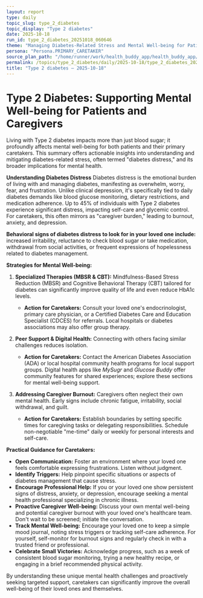 ```yaml
---
layout: report
type: daily
topic_slug: type_2_diabetes
topic_display: "Type 2 diabetes"
date: 2025-10-18
run_id: type_2_diabetes_20251018_060646
theme: "Managing Diabetes-Related Stress and Mental Well-being for Patients and Caregivers"
persona: "Persona.PRIMARY_CARETAKER"
source_plan_path: "/home/runner/work/health_buddy_app/health_buddy_app/.results/type_2_diabetes/weekly_plan/2025-10-13/plan.json"
permalink: /topics/type_2_diabetes/daily/2025-10-18/type_2_diabetes_20251018_060646/
title: "Type 2 diabetes — 2025-10-18"
---
```


# Type 2 Diabetes: Supporting Mental Well-being for Patients and Caregivers

Living with Type 2 diabetes impacts more than just blood sugar; it profoundly affects mental well-being for both patients and their primary caretakers. This summary offers actionable insights into understanding and mitigating diabetes-related stress, often termed "diabetes distress," and its broader implications for mental health.

**Understanding Diabetes Distress**
Diabetes distress is the emotional burden of living with and managing diabetes, manifesting as overwhelm, worry, fear, and frustration. Unlike clinical depression, it's specifically tied to daily diabetes demands like blood glucose monitoring, dietary restrictions, and medication adherence. Up to 45% of individuals with Type 2 diabetes experience significant distress, impacting self-care and glycemic control. For caretakers, this often mirrors as "caregiver burden," leading to burnout, anxiety, and depression.

**Behavioral signs of diabetes distress to look for in your loved one include:** increased irritability, reluctance to check blood sugar or take medication, withdrawal from social activities, or frequent expressions of hopelessness related to diabetes management.

**Strategies for Mental Well-being:**

1.  **Specialized Therapies (MBSR & CBT):** Mindfulness-Based Stress Reduction (MBSR) and Cognitive Behavioral Therapy (CBT) tailored for diabetes can significantly improve quality of life and even reduce HbA1c levels.
    *   **Action for Caretakers:** Consult your loved one's endocrinologist, primary care physician, or a Certified Diabetes Care and Education Specialist (CDCES) for referrals. Local hospitals or diabetes associations may also offer group therapy.

2.  **Peer Support & Digital Health:** Connecting with others facing similar challenges reduces isolation.
    *   **Action for Caretakers:** Contact the American Diabetes Association (ADA) or local hospital community health programs for local support groups. Digital health apps like *MySugr* and *Glucose Buddy* offer community features for shared experiences; explore these sections for mental well-being support.

3.  **Addressing Caregiver Burnout:** Caregivers often neglect their own mental health. Early signs include chronic fatigue, irritability, social withdrawal, and guilt.
    *   **Action for Caretakers:** Establish boundaries by setting specific times for caregiving tasks or delegating responsibilities. Schedule non-negotiable "me-time" daily or weekly for personal interests and self-care.

**Practical Guidance for Caretakers:**

*   **Open Communication:** Foster an environment where your loved one feels comfortable expressing frustrations. Listen without judgment.
*   **Identify Triggers:** Help pinpoint specific situations or aspects of diabetes management that cause stress.
*   **Encourage Professional Help:** If you or your loved one show persistent signs of distress, anxiety, or depression, encourage seeking a mental health professional specializing in chronic illness.
*   **Proactive Caregiver Well-being:** Discuss your own mental well-being and potential caregiver burnout with your loved one's healthcare team. Don't wait to be screened; initiate the conversation.
*   **Track Mental Well-being:** Encourage your loved one to keep a simple mood journal, noting stress triggers or tracking self-care adherence. For yourself, self-monitor for burnout signs and regularly check in with a trusted friend or professional.
*   **Celebrate Small Victories:** Acknowledge progress, such as a week of consistent blood sugar monitoring, trying a new healthy recipe, or engaging in a brief recommended physical activity.

By understanding these unique mental health challenges and proactively seeking targeted support, caretakers can significantly improve the overall well-being of their loved ones and themselves.
